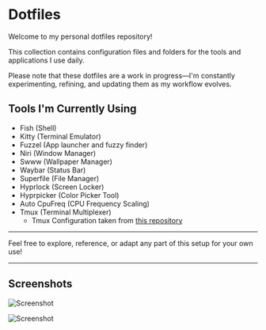# Dotfiles

Welcome to my personal dotfiles repository!  

This collection contains configuration files and folders for the tools and applications I use daily.  

Please note that these dotfiles are a work in progress—I'm constantly experimenting, refining, and updating them as my workflow evolves.

## Tools I'm Currently Using

- Fish (Shell)
- Kitty (Terminal Emulator)
- Fuzzel (App launcher and fuzzy finder)
- Niri (Window Manager)
- Swww (Wallpaper Manager)
- Waybar (Status Bar)
- Superfile (File Manager)
- Hyprlock (Screen Locker)
- Hyprpicker (Color Picker Tool)
- Auto CpuFreq (CPU Frequency Scaling)
- Tmux (Terminal Multiplexer)
    - Tmux Configuration taken from [this repository](https://github.com/gpakosz/.tmux?tab=readme-ov-file#configuration)

---

Feel free to explore, reference, or adapt any part of this setup for your own use!

---
## Screenshots

![Screenshot](https://raw.githubusercontent.com/Arnie1x/dotfiles/refs/heads/main/assets/images/1.png)

![Screenshot](https://raw.githubusercontent.com/Arnie1x/dotfiles/refs/heads/main/assets/images/2.png)
